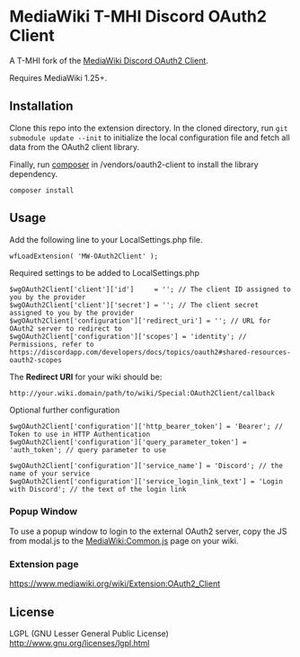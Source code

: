 # MediaWiki T-MHI Discord OAuth2 Client
A T-MHI fork of the [MediaWiki Discord OAuth2 Client](https://github.com/DarkMatterMatt/MW-Discord-OAuth2Client).

Requires MediaWiki 1.25+.

## Installation

Clone this repo into the extension directory. In the cloned directory, run `git submodule update --init` to initialize the local configuration file and fetch all data from the OAuth2 client library.

Finally, run [composer](https://getcomposer.org/) in /vendors/oauth2-client to install the library dependency.

```
composer install
```

## Usage

Add the following line to your LocalSettings.php file.

```
wfLoadExtension( 'MW-OAuth2Client' );
```

Required settings to be added to LocalSettings.php

```
$wgOAuth2Client['client']['id']     = ''; // The client ID assigned to you by the provider
$wgOAuth2Client['client']['secret'] = ''; // The client secret assigned to you by the provider
$wgOAuth2Client['configuration']['redirect_uri'] = ''; // URL for OAuth2 server to redirect to
$wgOAuth2Client['configuration']['scopes'] = 'identity'; // Permissions, refer to https://discordapp.com/developers/docs/topics/oauth2#shared-resources-oauth2-scopes
```

The **Redirect URI** for your wiki should be:

```
http://your.wiki.domain/path/to/wiki/Special:OAuth2Client/callback
```

Optional further configuration

```
$wgOAuth2Client['configuration']['http_bearer_token'] = 'Bearer'; // Token to use in HTTP Authentication
$wgOAuth2Client['configuration']['query_parameter_token'] = 'auth_token'; // query parameter to use

$wgOAuth2Client['configuration']['service_name'] = 'Discord'; // the name of your service
$wgOAuth2Client['configuration']['service_login_link_text'] = 'Login with Discord'; // the text of the login link

```

### Popup Window
To use a popup window to login to the external OAuth2 server, copy the JS from modal.js to the [MediaWiki:Common.js](https://www.mediawiki.org/wiki/Manual:Interface/JavaScript) page on your wiki.

### Extension page
https://www.mediawiki.org/wiki/Extension:OAuth2_Client

## License
LGPL (GNU Lesser General Public License) http://www.gnu.org/licenses/lgpl.html

